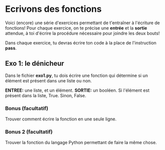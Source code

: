 # Ecrivons des fonctions
 
Voici (encore) une série d'exercices permettant de t'entraîner à l'écriture de fonctions! Pour chaque exercice, on te précise une **entrée** et la **sortie** attendue, à toi d'écrire la procédure nécessaire pour joindre les deux bouts!

Dans chaque exercice, tu devras écrire ton code à la place de l'instruction **pass**.

## Exo 1: le dénicheur

Dans le fichier **exo1.py**, tu dois écrire une fonction qui détermine si un élément est présent dans une liste ou non.

**ENTREE:** une liste, et un élément.
**SORTIE:** un booléen. Si l'élément est présent dans la liste, True. Sinon, False.

### Bonus (facultatif)

Trouver comment écrire la fonction en une seule ligne.

### Bonus 2 (facultatif)

Trouver la fonction du langage Python permettant de faire la même chose.
